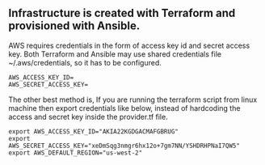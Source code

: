 ## Infrastructure is created with Terraform and provisioned with Ansible.

AWS requires credentials in the form of access key id and secret access key. Both Terraform and Ansible may use shared credentials file ~/.aws/credentials, so it has to be configured.

    AWS_ACCESS_KEY_ID=
    AWS_SECRET_ACCESS_KEY=

The other best method is, If you are running the terraform script from linux machine then export credentials like below, instead of hardcoding the access and secret key inside the provider.tf file.

    export AWS_ACCESS_KEY_ID="AKIA22KGDGACMAFGBRUG"
    export AWS_SECRET_ACCESS_KEY="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"
    export AWS_DEFAULT_REGION="us-west-2"


